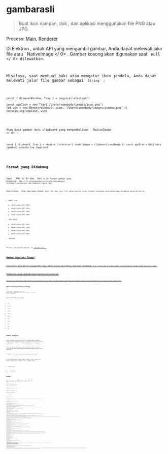 # gambarasli

> Buat ikon nampan, dok , dan aplikasi menggunakan file PNG atau JPG.

Process: [Main](../glossary.md#main-process), [Renderer](../glossary.md#renderer-process)

Di Elektron , untuk API yang mengambil gambar, Anda dapat melewati jalur file atau ` NativeImage </ 0> . Gambar kosong akan digunakan saat <code> null </ 0> dilewatkan.</p>

<p>Misalnya, saat membuat baki atau mengatur ikon jendela, Anda dapat melewati jalur file gambar sebagai <code> String </ 0> :</p>

<pre><code class="javascript">const { BrowserWindow, Tray } = require('electron')

const appIcon = new Tray('/Users/somebody/images/icon.png')
let win = new BrowserWindow({ icon: '/Users/somebody/images/window.png' })
console.log(appIcon, win)
`</pre> 

Atau baca gambar dari clipboard yang mengembalikan ` NativeImage </ 0> :</p>

<pre><code class="javascript">const { clipboard, Tray } = require ('electron') const image = clipboard.readImage () const appIcon = Baki baru (gambar) console.log (appIcon)
`</pre> 

## Format yang Didukung

Saat ` PNG </ 0> dan <code> JPEG </ 0> format gambar yang didukung. <code> PNG </ 0> direkomendasikan karena dukungannya terhadap transparansi dan kompresi tanpa rugi.</p>

<p>Pada Windows , Anda juga dapat memuat ikon <code> ICO </ 0> dari jalur file. Untuk kualitas visual terbaik, disarankan untuk menyertakan setidaknya ukuran berikut di:</p>

<ul>
<li>Small icon

<ul>
<li>16x16 (skala DPI 100%)</li>
<li>20x20 (skala DPI 125%)</li>
<li>24x24 (skala DPI 150%)</li>
<li>32x32 (skala DPI 200%)</li>
</ul></li>
<li>Ikon besar

<ul>
<li>32x32 (skala DPI 100%)</li>
<li>40x40 (skala DPI 125%)</li>
<li>48x48 (skala DPI 150%)</li>
<li>64x64 (skala DPI 200%)</li>
</ul></li>
<li>256x256</li>
</ul>

<p>Periksa <em> persyaratan Ukuran </ 0> di <a href="https://msdn.microsoft.com/en-us/library/windows/desktop/dn742485(v=vs.85).aspx"> artikel ini </ 1> .</p>

<h2>Gambar Resolusi Tinggi</h2>

<p>Pada platform yang memiliki dukungan DPI tinggi seperti display Apple Retina, Anda dapat menambahkan <code> @ 2x </ 0> setelah nama file dasar gambar untuk menandainya sebagai gambar beresolusi tinggi.</p>

<p>Misalnya jika <code> icon.png </ 0> adalah gambar normal yang memiliki resolusi standar, maka
 <code> icon@2x.png </ 0> akan diperlakukan sebagai gambar beresolusi tinggi yang memiliki densitas DPI ganda .</p>

<p>Jika Anda ingin mendukung display dengan kepadatan DPI yang berbeda pada saat bersamaan, Anda dapat meletakkan gambar dengan ukuran berbeda di folder yang sama dan menggunakan nama file tanpa sufiks DPI. Sebagai contoh:</p>

<pre><code class="text">gambar / ├── icon.png ├── icon@2x.png └── icon@3x.png
`</pre> 

```javascript
const { Tray } = membutuhkan ('elektron')
biarkan appIcon = Baki baru ('/Users/someone /images / icon.png')
console.log (appIcon)
```

Menyusul sufiks DPI juga didukung:

* `@1x`
* `@ 1.25x`
* `@1.33x`
* `@1.4x`
* `@1.5x`
* `@1.8x`
* `@2x`
* `@2.5x`
* `@3x`
* `@4x`
* `@5x`

## Gambar Template

Template images consist of black and an alpha channel. Template images are not intended to be used as standalone images and are usually mixed with other content to create the desired final appearance.

Kasus yang paling umum adalah dengan menggunakan gambar template untuk ikon menu bar sehingga bisa menyesuaikan dengan menu bar terang dan gelap.

** Catatan: </ 0> Gambar template hanya didukung pada macOS .</p> 

Untuk menandai gambar sebagai gambar template, nama filenya harus diakhiri dengan kata ` Template </ 0> . Sebagai contoh:</p>

<ul>
<li><code>xxxTemplate.png`</li> 

* `xxxTemplate@2x.png`</ul> 

## Metode

Itu ` gambar asli </ 0> modul memiliki metode berikut, yang semuanya mengembalikan instance dari <code> NativeImage </ 0> kelas:</p>

<h3><code>gambar asli.membuat kosong()`</h3> 

Mengembalikan ` gambar asli </ 0></p>

<p>Membuat instance <code>NativeImage` kosong.

### `nativeImage.createFromPath(jalur)`

* ` path </ 0>  String</li>
</ul>

<p>Mengembalikan <code> gambar asli </ 0></p>

<p>Membuat instance <code>NativeImage` baru dari sebuah file yang berada di `path`. Metode ini mengembalikan gambar kosong jika `path` tidak ada, tidak bisa dibaca, atau tidak gambar yang valid.</p> 
 ```javascript
 const nativeImage = require('elektron').nativeImage
 
 let image = nativeImage.createFromPath('/Users/somebody/images/icon.png')
 console.log(gambar)
 ```
 
 ### `nativeImage.createFromBitmap(buffer, options)`
 
 * `penyangga` [Buffer](https://nodejs.org/api/buffer.html#buffer_class_buffer)
 * `options` Object * `width` Integer * `height` Integer * `scaleFactor` Double (optional) - Defaults to 1.0.
 
 Mengembalikan ` gambar asli </ 0></p>

<p>Creates a new <code>NativeImage` instance from `buffer` that contains the raw bitmap pixel data returned by `toBitmap()`. The specific format is platform-dependent.
 
 ### `nativeImage.createFromBuffer(buffer[, pilihan])`
 
 * `penyangga` [Buffer](https://nodejs.org/api/buffer.html#buffer_class_buffer)
 * `pilihan` Objek (opsional)  * `width` Integer (opsional) - Diperlukan untuk buffer bitmap. *`tinggi` Integer (opsional) - Diperlukan untuk buffer bitmap. * `faktor skala`dua kali lipat (opsional) - Default ke 1.0.
 
 Mengembalikan ` gambar asli </ 0></p>

<p>Creates a new <code>NativeImage` instance from `buffer`. Tries to decode as PNG or JPEG first.
 
 ### `gambar asli.buatdaridataURL(dataURL)`
 
 * ` dataURL ` tali
 
 Mengembalikan ` gambar asli </ 0></p>

<p>Menciptakan yang baru <code>Gambar Asli` contoh dari `dataURL`.
 
 ### `nativeImage.createFromNamedImage(imageName[, hslShift])` *macOS*
 
 * `imageName` String
 * `hslShift` Number[]
 
 Mengembalikan ` gambar asli </ 0></p>

<p>Creates a new <code>NativeImage` instance from the NSImage that maps to the given image name. See [`NSImageName`](https://developer.apple.com/documentation/appkit/nsimagename?language=objc) for a list of possible values.
 
 The `hslShift` is applied to the image with the following rules
 
 * `hsl_shift[0]` (hue): The absolute hue value for the image - 0 and 1 map to 0 and 360 on the hue color wheel (red).
 * `hsl_shift[1]` (saturation): A saturation shift for the image, with the following key values: 0 = remove all color. 0.5 = leave unchanged. 1 = fully saturate the image.
 * `hsl_shift[2]` (lightness): A lightness shift for the image, with the following key values: 0 = remove all lightness (make all pixels black). 0.5 = leave unchanged. 1 = full lightness (make all pixels white).
 
 This means that `[-1, 0, 1]` will make the image completely white and `[-1, 1, 0]` will make the image completely black.
 
 In some cases, the `NSImageName` doesn't match its string representation; one example of this is `NSFolderImageName`, whose string representation would actually be `NSFolder`. Therefore, you'll need to determine the correct string representation for your image before passing it in. This can be done with the following:
 
 `echo -e '#import <Cocoa/Cocoa.h>\nint main() { NSLog(@"%@", SYSTEM_IMAGE_NAME); }' | clang -otest -x objective-c -framework Cocoa - && ./test`
 
 where `SYSTEM_IMAGE_NAME` should be replaced with any value from [this list](https://developer.apple.com/documentation/appkit/nsimagename?language=objc).
 
 ## Kelas: Gambar asli
 
 > Bungkus gambar seperti nampan, dermaga, dan ikon aplikasi.
 
 Process: [Main](../glossary.md#main-process), [Renderer](../glossary.md#renderer-process)
 
 ### Metode Instance
 
 Metode berikut tersedia pada contoh kelas ` Gambar asli`:
 
 #### `image.toPNG([options])`
 
 * `pilihan` Objek (opsional)  *`faktor skala` Dua kali lipat (opsional) - Default ke 1.0.
 
 Mengembalikan `Penyangga` - A [ Penyangga](https://nodejs.org/api/buffer.html#buffer_class_buffer)berisi data yang dikodekan` PNG </ 0>.</p>

<h4><code>image.toJPEG(quality)`</h4> 
 
 * `kualitas`Integer (** wajib **) - Antara 0 - 100.
 
 Mengembalikan`Buffer` - A [Buffer ](https://nodejs.org/api/buffer.html#buffer_class_buffer) yang berisi data dikodekan `JPEG`.
 
 #### `image.toBitmap([options])`
 
 * `pilihan` Objek (opsional)  *`faktor skala` Dua kali lipat (opsional) - Default ke 1.0.
 
 Mengembalikan `Buffer` - A [Buffer](https://nodejs.org/api/buffer.html#buffer_class_buffer) yang berisi salinan piksel bitmap mentah gambar data.
 
 #### `image.toDataURL([options])`
 
 * `pilihan` Objek (opsional)  *`faktor skala` Dua kali lipat (opsional) - Default ke 1.0.
 
 Mengembalikan ` String ` - URL data gambar.
 
 #### `image.getBitmap([options])`
 
 * `pilihan` Objek (opsional)  *`faktor skala` Dua kali lipat (opsional) - Default ke 1.0.
 
 Mengembalikan `Buffer` - A [ Buffer ](https://nodejs.org/api/buffer.html#buffer_class_buffer) yang berisi data piksel bitmap mentah gambar.
 
 Perbedaan antara `getBitmap() ` dan ` toBitmap ()` adalah, `getBitmap()` tidak salin data bitmap, jadi Anda harus segera menggunakan Buffer yang dikembalikan tick loop acara saat ini, jika tidak data bisa diubah atau dihancurkan.
 
 #### ` image.getNativeHandle () </ 0>  <em> macos </ 1></h4>

<p>Mengembalikan <code>Buffer` - A [Buffer ](https://nodejs.org/api/buffer.html#buffer_class_buffer) yang menyimpan pointer C ke pegangan asli yang mendasarinya foto. Di macOS, sebuah pointer ke instance` NSImage ` akan dikembalikan.</p> 
 
 Perhatikan bahwa pointer yang dikembalikan adalah pointer lemah ke native yang mendasarinya gambar bukan salinannya, jadi Anda *harus* memastikannya terkait `nativeImage` contoh disimpan di sekitar.
 
 #### `image.isEmpty()`
 
 Returns `Boolean` - Whether the image is empty.
 
 #### `image.getSize()`
 
 Mengembalikan [`Ukuran`](structures/size.md)
 
 #### `image.setTemplateImage(option)`
 
 * `pilihan` Boolean
 
 Menandai gambar sebagai gambar template.
 
 #### `image.isTemplateImage()`
 
 Mengembalikan `Boolean` - Apakah gambar itu adalah gambar template.
 
 #### `image.crop(rect)`
 
 * `rect` [Rectangle](structures/rectangle.md) - Area gambar yang akan dipotong.
 
 Mengembalikan `NativeImage` - Gambar yang dipotong.
 
 #### `image.resize(options)`
 
 * ` pilihan </ 0> Objek
  * <code> lebar </ 0>  Integer (opsional) - Default ke lebar gambar.
 * <code>height` Integer (optional) - Defaults to the image's height. * `quality` String (optional) - The desired quality of the resize image. Nilai yang mungkin ` bagus </ 0> , <code> lebih baik </ 0> atau <code> terbaik </ 0> . Defaultnya adalah <code> terbaik </ 0> .
   Nilai ini mengekspresikan kualitas / kecepatan tradeoff yang diinginkan. Mereka diterjemahkan
    ke dalam metode algoritma khusus yang bergantung pada kemampuan
    (CPU, GPU) dari platform yang mendasarinya. Ada kemungkinan ketiga metode
    dipetakan ke algoritma yang sama pada platform tertentu.</li>
</ul>

<p>Mengembalikan <code> gambar asli </ 0> - gambar ukurannya.</p>

<p>Jika hanya <code> tinggi </ 0> atau <code> lebar</ 0> </ 0> yang ditentukan maka rasio aspek saat ini akan dipertahankan dalam gambar ukurannya.</p>

<h4><code>image.getAspectRatio()`</h4> 
  Mengembalikan ` mengapung </ 0> - Rasio aspek gambar.</p>

<h4><code>image.addRepresentation(options)`</h4> 
  
  * `pilihan ` Objek  * `scaleFactor `Double- Faktor skala untuk menambahkan representasi gambar untuk. * `width` Integer (opsional) - Default ke 0. Diperlukan jika buffer bitmap    ditentukan sebagai `buffer`. * `height` Integer (optional) - Default ke 0. Diperlukan jika buffer bitmap    ditentukan sebagai `buffer`. * `buffer` Buffer (opsional) - Buffer yang berisi data gambar mentah. * `dataURL` String (opsional) - URL data berisi basis 64    dikodekan gambar PNG atau JPEG.
  
  Tambahkan representasi gambar untuk faktor skala tertentu. Ini bisa digunakan untuk secara eksplisit menambahkan representasi faktor skala yang berbeda ke gambar. Ini Bisa disebut pada gambar kosong.